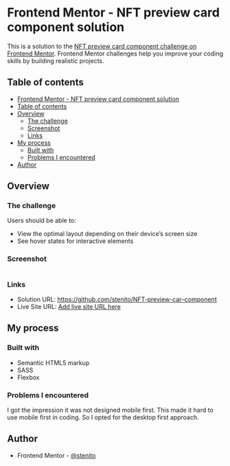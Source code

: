 <!DOCTYPE html>
<html xmlns="http://www.w3.org/1999/xhtml" lang="en">
<head>
	<meta charset="utf-8"/>
</head>
<body>

<h1 id="frontendmentor-nftpreviewcardcomponentsolution">Frontend Mentor - NFT preview card component solution</h1>

<p>This is a solution to the <a href="https://www.frontendmentor.io/challenges/nft-preview-card-component-SbdUL_w0U">NFT preview card component challenge on Frontend Mentor</a>. Frontend Mentor challenges help you improve your coding skills by building realistic projects.</p>

<h2 id="tableofcontents">Table of contents</h2>

<ul>
<li><a href="#frontend-mentor---nft-preview-card-component-solution">Frontend Mentor - NFT preview card component solution</a></li>
<li> <a href="#table-of-contents">Table of contents</a></li>
<li> <a href="#overview">Overview</a>

<ul>
<li><a href="#the-challenge">The challenge</a></li>
<li><a href="#screenshot">Screenshot</a></li>
<li><a href="#links">Links</a></li>
</ul></li>
<li> <a href="#my-process">My process</a>

<ul>
<li><a href="#built-with">Built with</a></li>
<li><a href="#problems-i-encountered">Problems I encountered</a></li>
</ul></li>
<li> <a href="#author">Author</a></li>
</ul>

<h2 id="overview">Overview</h2>

<h3 id="thechallenge">The challenge</h3>

<p>Users should be able to:</p>

<ul>
<li>View the optimal layout depending on their device&#8217;s screen size</li>
<li>See hover states for interactive elements</li>
</ul>

<h3 id="screenshot">Screenshot</h3>

<figure>
<img src="./screenshots/screenshot.jpg" alt="" />
<figcaption></figcaption>
</figure>

<h3 id="links">Links</h3>

<ul>
<li>Solution URL: <a href="https://github.com/stenito/NFT-preview-car--component">https://github.com/stenito/NFT-preview-car&#8211;component</a></li>
<li>Live Site URL: <a href="https://your-live-site-url.com">Add live site URL here</a></li>
</ul>

<h2 id="myprocess">My process</h2>

<h3 id="builtwith">Built with</h3>

<ul>
<li>Semantic HTML5 markup</li>
<li>SASS</li>
<li>Flexbox</li>
</ul>

<h3 id="problemsiencountered">Problems I encountered</h3>

<p>I got the impression it was not designed mobile first. This made it hard to use mobile first in coding. So I opted for the desktop first approach.</p>

<h2 id="author">Author</h2>

<ul>
<li>Frontend Mentor - <a href="https://www.frontendmentor.io/profile/stenito">@stenito</a></li>
</ul>

</body>
</html>

